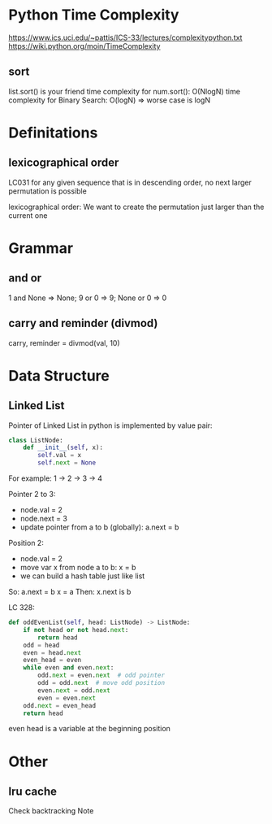 # Python Time Complexity
https://www.ics.uci.edu/~pattis/ICS-33/lectures/complexitypython.txt
https://wiki.python.org/moin/TimeComplexity

## sort
list.sort() is your friend
time complexity for num.sort(): O(NlogN)
time complexity for Binary Search: O(logN)
  => worse case is logN


# Definitations
## lexicographical order
LC031
for any given sequence that is in descending order, no next larger permutation is possible

lexicographical order: We want to create the permutation just larger than the current one


# Grammar
## and or
1 and None => None; 9 or 0 => 9; None or 0 => 0

## carry and reminder (divmod)
carry, reminder = divmod(val, 10)


# Data Structure
## Linked List

Pointer of Linked List in python is implemented by value pair:

```py
class ListNode:
    def __init__(self, x):
        self.val = x
        self.next = None
```

For example:
  1 -> 2 -> 3 -> 4

Pointer 2 to 3: 
  - node.val = 2
  - node.next = 3
- update pointer from a to b (globally):
  a.next = b

Position 2:
  - node.val = 2
- move var x from node a to b:
  x = b
- we can build a hash table just like list

So:
  a.next = b
  x = a
Then: x.next is b

LC 328:
```py
def oddEvenList(self, head: ListNode) -> ListNode:
    if not head or not head.next:
        return head
    odd = head
    even = head.next
    even_head = even
    while even and even.next:
        odd.next = even.next  # odd pointer
        odd = odd.next  # move odd position
        even.next = odd.next
        even = even.next
    odd.next = even_head
    return head
```
even head is a variable at the beginning position


# Other
## lru cache
Check backtracking Note

